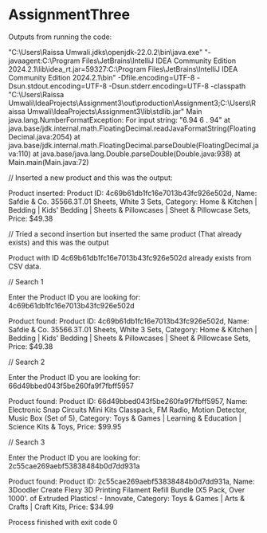# AssignmentThree

Outputs from running the code:

"C:\Users\Raissa Umwali\.jdks\openjdk-22.0.2\bin\java.exe" "-javaagent:C:\Program Files\JetBrains\IntelliJ IDEA Community Edition 2024.2.1\lib\idea_rt.jar=59327:C:\Program Files\JetBrains\IntelliJ IDEA Community Edition 2024.2.1\bin" -Dfile.encoding=UTF-8 -Dsun.stdout.encoding=UTF-8 -Dsun.stderr.encoding=UTF-8 -classpath "C:\Users\Raissa Umwali\IdeaProjects\Assignment3\out\production\Assignment3;C:\Users\Raissa Umwali\IdeaProjects\Assignment3\lib\stdlib.jar" Main
java.lang.NumberFormatException: For input string: "6.94  6 . 94"
	at java.base/jdk.internal.math.FloatingDecimal.readJavaFormatString(FloatingDecimal.java:2054)
	at java.base/jdk.internal.math.FloatingDecimal.parseDouble(FloatingDecimal.java:110)
	at java.base/java.lang.Double.parseDouble(Double.java:938)
	at Main.main(Main.java:72)



// Inserted a new product and this was the output:

Product inserted: Product ID: 4c69b61db1fc16e7013b43fc926e502d, Name: Safdie & Co. 35566.3T.01 Sheets, White 3 Sets, Category: Home & Kitchen | Bedding | Kids' Bedding | Sheets & Pillowcases | Sheet & Pillowcase Sets, Price: $49.38


// Tried a second insertion but inserted the same product (That already exists) and this was the output  

Product with ID 4c69b61db1fc16e7013b43fc926e502d already exists from CSV data.


// Search 1

Enter the Product ID you are looking for: 
4c69b61db1fc16e7013b43fc926e502d

Product found: Product ID: 4c69b61db1fc16e7013b43fc926e502d, Name: Safdie & Co. 35566.3T.01 Sheets, White 3 Sets, Category: Home & Kitchen | Bedding | Kids' Bedding | Sheets & Pillowcases | Sheet & Pillowcase Sets, Price: $49.38


// Search 2

Enter the Product ID you are looking for: 
66d49bbed043f5be260fa9f7fbff5957

Product found: Product ID: 66d49bbed043f5be260fa9f7fbff5957, Name: Electronic Snap Circuits Mini Kits Classpack, FM Radio, Motion Detector, Music Box (Set of 5), Category: Toys & Games | Learning & Education | Science Kits & Toys, Price: $99.95


// Search 3

Enter the Product ID you are looking for: 
2c55cae269aebf53838484b0d7dd931a

Product found: Product ID: 2c55cae269aebf53838484b0d7dd931a, Name: 3Doodler Create Flexy 3D Printing Filament Refill Bundle (X5 Pack, Over 1000'. of Extruded Plastics! - Innovate, Category: Toys & Games | Arts & Crafts | Craft Kits, Price: $34.99

Process finished with exit code 0
